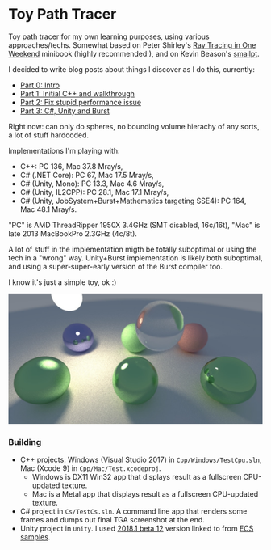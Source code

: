 # Toy Path Tracer

Toy path tracer for my own learning purposes, using various approaches/techs. Somewhat based on Peter Shirley's
[Ray Tracing in One Weekend](http://in1weekend.blogspot.lt/) minibook (highly recommended!), and on Kevin Beason's
[smallpt](http://www.kevinbeason.com/smallpt/).

I decided to write blog posts about things I discover as I do this, currently:

* [Part 0: Intro](http://aras-p.info/blog/2018/03/28/Daily-Pathtracer-Part-0-Intro/)
* [Part 1: Initial C++ and walkthrough](http://aras-p.info/blog/2018/03/28/Daily-Pathtracer-Part-1-Initial-C--/)
* [Part 2: Fix stupid performance issue](http://aras-p.info/blog/2018/03/28/Daily-Pathtracer-Part-2-Fix-Stupid/)
* [Part 3: C#, Unity and Burst](http://aras-p.info/blog/2018/03/28/Daily-Pathtracer-Part-3-CSharp-Unity-Burst/)

Right now: can only do spheres, no bounding volume hierachy of any sorts, a lot of stuff hardcoded.

Implementations I'm playing with:

* C++: PC 136, Mac 37.8 Mray/s,
* C# (.NET Core): PC 67, Mac 17.5 Mray/s,
* C# (Unity, Mono): PC 13.3, Mac 4.6 Mray/s,
* C# (Unity, IL2CPP): PC 28.1, Mac 17.1 Mray/s,
* C# (Unity, JobSystem+Burst+Mathematics targeting SSE4): PC 164, Mac 48.1 Mray/s.

"PC" is AMD ThreadRipper 1950X 3.4GHz (SMT disabled, 16c/16t), "Mac" is late 2013 MacBookPro 2.3GHz (4c/8t).

A lot of stuff in the implementation migth be totally suboptimal or using the tech in a "wrong" way. Unity+Burst
implementation is likely both suboptimal, and using a super-super-early version of the Burst compiler too.

I know it's just a simple toy, ok :)

![Screenshot](/Shots/screenshot.jpg?raw=true "Screenshot")

### Building

* C++ projects: Windows (Visual Studio 2017) in `Cpp/Windows/TestCpu.sln`, Mac (Xcode 9) in `Cpp/Mac/Test.xcodeproj`.
  * Windows is DX11 Win32 app that displays result as a fullscreen CPU-updated texture.
  * Mac is a Metal app that displays result as a fullscreen CPU-updated texture.
* C# project in `Cs/TestCs.sln`. A command line app that renders some frames and dumps out final TGA screenshot at the end.
* Unity project in `Unity`. I used [2018.1 beta 12](https://beta.unity3d.com/download/ed1bf90b40e6/public_download.html) version linked to from [ECS samples](https://github.com/Unity-Technologies/EntityComponentSystemSamples).
